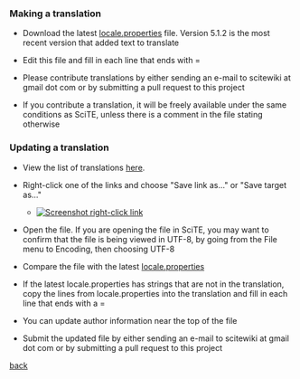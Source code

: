<a name="how_to_make_translation"></a>
### Making a translation

* Download the latest [locale.properties](https://raw.githubusercontent.com/moltenform/scite-files/master/files/files/translations/latest/locale.properties) file. Version 5.1.2 is the most recent version that added text to translate

* Edit this file and fill in each line that ends with =

* Please contribute translations by either sending an e-mail to scitewiki at gmail dot com or by submitting a pull request to this project

* If you contribute a translation, it will be freely available under the same conditions as SciTE, unless there is a comment in the file stating otherwise

### Updating a translation

* View the list of translations [here](translations_list.md).

* Right-click one of the links and choose "Save link as..." or "Save target as..."

    * <a href="#">![Screenshot right-click link](https://raw.githubusercontent.com/moltenform/scite-files/master/files/translations_install_linux_right.png)</a>
    
* Open the file. If you are opening the file in SciTE, you may want to confirm that the file is being viewed in UTF-8, by going from the File menu to Encoding, then choosing UTF-8

* Compare the file with the latest [locale.properties](https://raw.githubusercontent.com/moltenform/scite-files/master/files/files/translations/latest/locale.properties)

* If the latest locale.properties has strings that are not in the translation, copy the lines from locale.properties into the translation and fill in each line that ends with a =

* You can update author information near the top of the file

* Submit the updated file by either sending an e-mail to scitewiki at gmail dot com or by submitting a pull request to this project

[back](translations.md)
